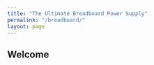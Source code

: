 ```yaml
---
title: "The Ultimate Breadboard Power Supply"
permalink: "/breadboard/"
layout: page
---
```


## Welcome
